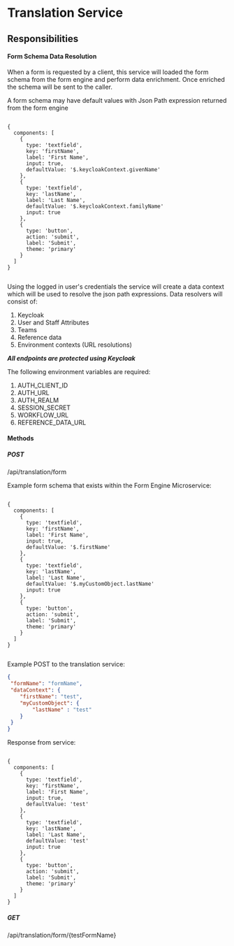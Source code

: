 # Translation Service

## Responsibilities

#### Form Schema Data Resolution

When a form is requested by a client, this service will loaded the form schema from the form engine and perform data enrichment. Once enriched the schema will be sent to the caller.

A form schema may have default values with Json Path expression returned from the form engine

```$json

{
  components: [
    {
      type: 'textfield',
      key: 'firstName',
      label: 'First Name',
      input: true,
      defaultValue: '$.keycloakContext.givenName'
    },
    {
      type: 'textfield',
      key: 'lastName',
      label: 'Last Name',
      defaultValue: '$.keycloakContext.familyName'
      input: true
    },
    {
      type: 'button',
      action: 'submit',
      label: 'Submit',
      theme: 'primary'
    }
  ]
}


```

Using the logged in user's credentials the service will create a data context which will be used to resolve the json path expressions. Data resolvers will consist of:

1. Keycloak
2. User and Staff Attributes
3. Teams
4. Reference data
5. Environment contexts (URL resolutions)


**_All endpoints are protected using Keycloak_**

The following environment variables are required:

1. AUTH_CLIENT_ID
2. AUTH_URL
3. AUTH_REALM
4. SESSION_SECRET
5. WORKFLOW_URL
6. REFERENCE_DATA_URL

#### Methods

##### POST

/api/translation/form

Example form schema that exists within the Form Engine Microservice:
```$json

{
  components: [
    {
      type: 'textfield',
      key: 'firstName',
      label: 'First Name',
      input: true,
      defaultValue: '$.firstName'
    },
    {
      type: 'textfield',
      key: 'lastName',
      label: 'Last Name',
      defaultValue: '$.myCustomObject.lastName'
      input: true
    },
    {
      type: 'button',
      action: 'submit',
      label: 'Submit',
      theme: 'primary'
    }
  ]
}


```

Example POST to the translation service:

```json
{
 "formName": "formName",
 "dataContext": {
    "firstName": "test",
    "myCustomObject": {
        "lastName" : "test"
    }
 }
}
```
Response from service:

```$json

{
  components: [
    {
      type: 'textfield',
      key: 'firstName',
      label: 'First Name',
      input: true,
      defaultValue: 'test'
    },
    {
      type: 'textfield',
      key: 'lastName',
      label: 'Last Name',
      defaultValue: 'test'
      input: true
    },
    {
      type: 'button',
      action: 'submit',
      label: 'Submit',
      theme: 'primary'
    }
  ]
}

```

##### GET

/api/translation/form/{testFormName}
